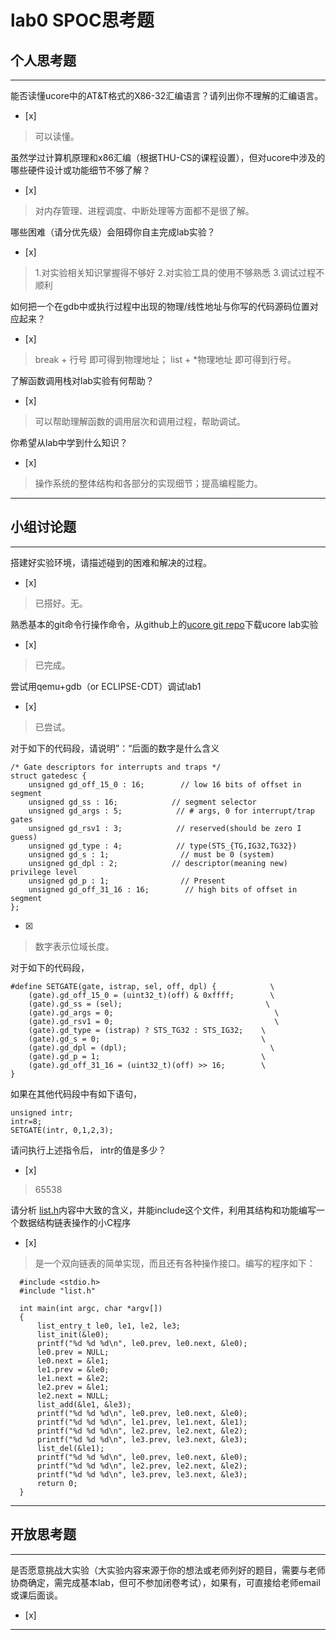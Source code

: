 # lab0 SPOC思考题

## 个人思考题

---

能否读懂ucore中的AT&T格式的X86-32汇编语言？请列出你不理解的汇编语言。
- [x]  

>  可以读懂。

虽然学过计算机原理和x86汇编（根据THU-CS的课程设置），但对ucore中涉及的哪些硬件设计或功能细节不够了解？
- [x]  

>  对内存管理、进程调度、中断处理等方面都不是很了解。


哪些困难（请分优先级）会阻碍你自主完成lab实验？
- [x]  

>   1.对实验相关知识掌握得不够好
    2.对实验工具的使用不够熟悉
    3.调试过程不顺利

如何把一个在gdb中或执行过程中出现的物理/线性地址与你写的代码源码位置对应起来？
- [x]  

>   break + 行号 即可得到物理地址；
    list + \*物理地址 即可得到行号。

了解函数调用栈对lab实验有何帮助？
- [x]  

>   可以帮助理解函数的调用层次和调用过程，帮助调试。

你希望从lab中学到什么知识？
- [x]  

>   操作系统的整体结构和各部分的实现细节；提高编程能力。

---

## 小组讨论题

---

搭建好实验环境，请描述碰到的困难和解决的过程。
- [x]  

> 已搭好。无。

熟悉基本的git命令行操作命令，从github上的[ucore git repo](http://www.github.com/chyyuu/ucore_lab)下载ucore lab实验
- [x]  

> 已完成。

尝试用qemu+gdb（or ECLIPSE-CDT）调试lab1
- [x]  

> 已尝试。

对于如下的代码段，请说明”：“后面的数字是什么含义
```
/* Gate descriptors for interrupts and traps */
struct gatedesc {
    unsigned gd_off_15_0 : 16;        // low 16 bits of offset in segment
    unsigned gd_ss : 16;            // segment selector
    unsigned gd_args : 5;            // # args, 0 for interrupt/trap gates
    unsigned gd_rsv1 : 3;            // reserved(should be zero I guess)
    unsigned gd_type : 4;            // type(STS_{TG,IG32,TG32})
    unsigned gd_s : 1;                // must be 0 (system)
    unsigned gd_dpl : 2;            // descriptor(meaning new) privilege level
    unsigned gd_p : 1;                // Present
    unsigned gd_off_31_16 : 16;        // high bits of offset in segment
};
```
- [x]  

> 数字表示位域长度。

对于如下的代码段，
```
#define SETGATE(gate, istrap, sel, off, dpl) {            \
    (gate).gd_off_15_0 = (uint32_t)(off) & 0xffff;        \
    (gate).gd_ss = (sel);                                \
    (gate).gd_args = 0;                                    \
    (gate).gd_rsv1 = 0;                                    \
    (gate).gd_type = (istrap) ? STS_TG32 : STS_IG32;    \
    (gate).gd_s = 0;                                    \
    (gate).gd_dpl = (dpl);                                \
    (gate).gd_p = 1;                                    \
    (gate).gd_off_31_16 = (uint32_t)(off) >> 16;        \
}
```
如果在其他代码段中有如下语句，
```
unsigned intr;
intr=8;
SETGATE(intr, 0,1,2,3);
```
请问执行上述指令后， intr的值是多少？
- [x]  

> 65538

请分析 [list.h](https://github.com/chyyuu/ucore_lab/blob/master/labcodes/lab2/libs/list.h)内容中大致的含义，并能include这个文件，利用其结构和功能编写一个数据结构链表操作的小C程序
- [x]  

> 是一个双向链表的简单实现，而且还有各种操作接口。编写的程序如下：

```
  #include <stdio.h>
  #include "list.h"

  int main(int argc, char *argv[])
  {
      list_entry_t le0, le1, le2, le3;
      list_init(&le0);
      printf("%d %d %d\n", le0.prev, le0.next, &le0);
      le0.prev = NULL;
      le0.next = &le1;
      le1.prev = &le0;
      le1.next = &le2;
      le2.prev = &le1;
      le2.next = NULL;
      list_add(&le1, &le3);
      printf("%d %d %d\n", le0.prev, le0.next, &le0);
      printf("%d %d %d\n", le1.prev, le1.next, &le1);
      printf("%d %d %d\n", le2.prev, le2.next, &le2);
      printf("%d %d %d\n", le3.prev, le3.next, &le3);
      list_del(&le1);
      printf("%d %d %d\n", le0.prev, le0.next, &le0);
      printf("%d %d %d\n", le2.prev, le2.next, &le2);
      printf("%d %d %d\n", le3.prev, le3.next, &le3);
      return 0;
  }
```
---

## 开放思考题

---

是否愿意挑战大实验（大实验内容来源于你的想法或老师列好的题目，需要与老师协商确定，需完成基本lab，但可不参加闭卷考试），如果有，可直接给老师email或课后面谈。
- [x]  

>  

---
